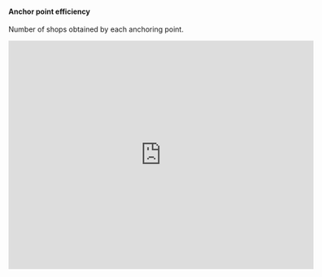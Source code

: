 
#### Anchor point efficiency

Number of shops obtained by each anchoring point.
<iframe width="600" height="450" src="https://lookerstudio.google.com/embed/reporting/b27d442e-989b-4042-abaa-c1519d591e31/page/Wz9dE" frameborder="0" style="border:0" allowfullscreen sandbox="allow-storage-access-by-user-activation allow-scripts allow-same-origin allow-popups allow-popups-to-escape-sandbox"></iframe>
